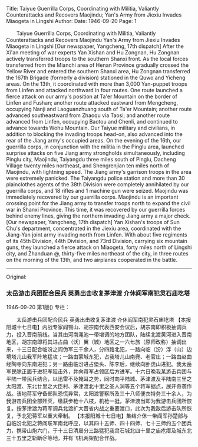 Title: Taiyue Guerrilla Corps, Coordinating with Militia, Valiantly Counterattacks and Recovers Maojindu; Yan's Army from Jiexiu Invades Miaogeta in Lingshi
Author:
Date: 1946-09-20
Page: 1

　　Taiyue Guerrilla Corps, Coordinating with Militia,
    Valiantly Counterattacks and Recovers Maojindu
    Yan's Army from Jiexiu Invades Miaogeta in Lingshi
    [Our newspaper, Yangcheng, 17th dispatch] After the Xi'an meeting of war experts Yan Xishan and Hu Zongnan, Hu Zongnan actively transferred troops to the southern Shanxi front. As the local forces transferred from the Mianchi area of Henan Province gradually crossed the Yellow River and entered the southern Shanxi area, Hu Zongnan transferred the 167th Brigade (formerly a division) stationed in the Quwo and Yicheng areas. On the 13th, it coordinated with more than 3,000 Yan-puppet troops from Linfen and attacked northward in four routes. One route launched a fierce attack on our army's position at Ta'er Mountain on the border of Linfen and Fushan; another route attacked eastward from Mengcheng, occupying Nanji and Laoguanzhuang south of Ta'er Mountain; another route advanced southeastward from Zhaoqu via Taosi; and another route advanced from Linfen, occupying Baotou and Chenli, and continued to advance towards Wohu Mountain. Our Taiyue military and civilians, in addition to blocking the invading troops head-on, also advanced into the rear of the Jiang army's occupied areas. On the evening of the 16th, our guerrilla corps, in conjunction with the militia in the Pinglu area, launched surprise attacks on five Jiang army strongholds simultaneously, including Pinglu city, Maojindu, Taiyangdu three miles south of Pinglu, Dacheng Village twenty miles northeast, and Shengrenjian ten miles north of Maojindu, with lightning speed. The Jiang army's garrison troops in the area were extremely panicked. The Taiyangdu police station and more than 30 plainclothes agents of the 38th Division were completely annihilated by our guerrilla corps, and 18 rifles and 1 machine gun were seized. Maojindu was immediately recovered by our guerrilla corps. Maojindu is an important crossing point for the Jiang army to transfer troops north to expand the civil war in Shanxi Province. This time, it was recovered by our guerrilla forces behind enemy lines, giving the northern invading Jiang army a major check.
    [Our newspaper, Yangcheng, 17th dispatch] Yan Xishan's troops of Sun Chu's department, concentrated in the Jiexiu area, coordinated with the Jiang-Yan joint army invading north from Linfen. With about five regiments of its 45th Division, 44th Division, and 73rd Division, carrying six mountain guns, they launched a fierce attack on Miaogeta, forty miles north of Lingshi city, and Zhanduan @, thirty-five miles northeast of the city, in three routes on the morning of the 13th, and two airplanes cooperated in the battle.



<hr /> 

Original: 


### 太岳游击兵团配合民兵  英勇出击收复茅津渡  介休阎军南犯灵石庙圪塔

1946-09-20
第1版()
专栏：

　　太岳游击兵团配合民兵
    英勇出击收复茅津渡
    介休阎军南犯灵石庙圪塔
    【本报阳城十七日电】内战专家阎锡山、胡宗南代表西安会议后，胡宗南即积极抽调兵力，投入晋南前线。当其由河南渑池一带增调的地方团队，陆续北渡黄河进入晋南地区，胡宗南即将其进占曲（沃）翼（城）地区之一六七旅（原师改称）抽调出来，十三日配合临汾之阎伪军三千余人，分四路北犯，一路向临（汾）浮（山）边境塔儿山我军阵地猛攻；一路由蒙城东犯，占我塔儿山南麂、老官庄；一路由赵曲经陶寺向东南进犯；另一路由临汾进占堡头、陈李后，继续向卧虎山进犯。我太岳军民除正面于进犯军阻击外，并向蒋军占领区后方进军。十六日晚我某游击兵团与平陆一带民兵结合，以迅雷不及掩耳之势，同时向平陆城、茅津渡及平陆南三里之太阳渡、东北廿里之大臣村、茅津渡北十里之圣人涧等五个蒋军据点，展开奇袭作战。该地蒋军守备部队恐慌异常，太阳渡警察所及三十八师便衣特务三十余人，为我游击兵团全部歼灭，缴获步枪十八枝，机枪一挺，茅津渡当即为我游击兵团所恢复。按茅津渡为蒋军调兵北渡扩大晋省内战之重要渡口，此次为我敌后游击队所恢复，予北犯蒋军以重大牵制。
    【本报阳城十七日电】集结介休一带阎军孙楚部与自临汾北犯之蒋阎联军南北呼应，以其四十五师、四十四师、七十三师约五个团兵力，携带山炮六门，于十三日清晨分三路猛犯我灵石城北四十里之庙疙瘩及城东北三十五里之斩断＠等地，并有飞机两架配合作战。
